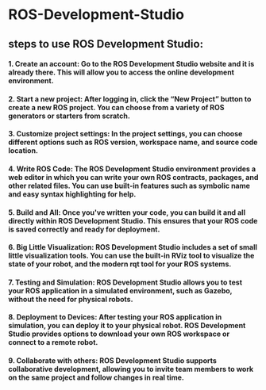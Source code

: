 # ROS-Development-Studio
## steps to use ROS Development Studio:
#### 1. Create an account: Go to the ROS Development Studio website and it is already there. This will allow you to access the online development environment.

#### 2. Start a new project: After logging in, click the “New Project” button to create a new ROS project. You can choose from a variety of ROS generators or starters from scratch.

#### 3. Customize project settings: In the project settings, you can choose different options such as ROS version, workspace name, and source code location.

#### 4. Write ROS Code: The ROS Development Studio environment provides a web editor in which you can write your own ROS contracts, packages, and other related files. You can use built-in features such as symbolic name and easy syntax highlighting for help.
#### 5. Build and All: Once you've written your code, you can build it and all directly within ROS Development Studio. This ensures that your ROS code is saved correctly and ready for deployment.

#### 6. Big Little Visualization: ROS Development Studio includes a set of small little visualization tools. You can use the built-in RViz tool to visualize the state of your robot, and the modern rqt tool for your ROS systems.

#### 7. Testing and Simulation: ROS Development Studio allows you to test your ROS application in a simulated environment, such as Gazebo, without the need for physical robots.

#### 8. Deployment to Devices: After testing your ROS application in simulation, you can deploy it to your physical robot. ROS Development Studio provides options to download your own ROS workspace or connect to a remote robot.

#### 9. Collaborate with others: ROS Development Studio supports collaborative development, allowing you to invite team members to work on the same project and follow changes in real time.
